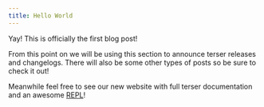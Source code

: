 ```yaml
---
title: Hello World
---
```


Yay! This is officially the first blog post!

From this point on we will be using this section to announce terser releases and changelogs. There will also be some other types of posts so be sure to check it out!

Meanwhile feel free to see our new website with full terser documentation and an awesome [REPL](https://try.terser.org)!
